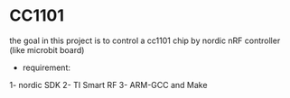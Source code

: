 # CC1101

the goal in this project is to control a cc1101 chip by nordic nRF controller (like microbit board)

- requirement:

1- nordic SDK
2- TI Smart RF
3- ARM-GCC and Make
